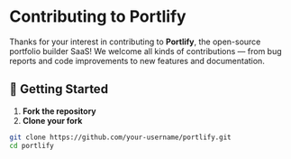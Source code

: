 
# Contributing to Portlify

Thanks for your interest in contributing to **Portlify**, the open-source portfolio builder SaaS! We welcome all kinds of contributions — from bug reports and code improvements to new features and documentation.

## 🚀 Getting Started

1. **Fork the repository**
2. **Clone your fork**

```bash
git clone https://github.com/your-username/portlify.git
cd portlify
```

